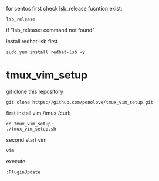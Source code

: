 for centos first check lsb_release fucntion exist:
```
lsb_release
```
if "lsb_release: command not found"

install redhat-lsb first
```
sudo yum install redhat-lsb -y
```


# tmux_vim_setup

git clone this repository
```
git clone https://github.com/penolove/tmux_vim_setup.git
```

first install vim /tmux /curl:

```
cd tmux_vim_setup;
./tmux_vim_setup.sh
```

second start vim 
```
vim
```

execute:
```
:PluginUpdate
```

